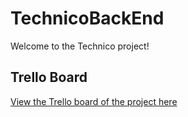 # TechnicoBackEnd

Welcome to the Technico project!


## Trello Board
[View the Trello board of the project here](https://trello.com/b/fLbhw1Xs/team-4-project-board)